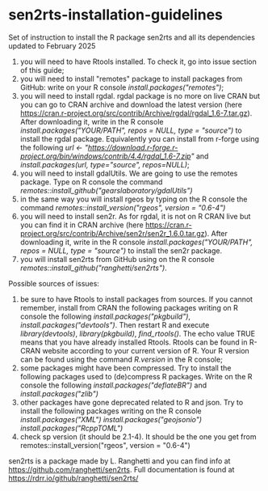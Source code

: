 # sen2rts-installation-guidelines
Set of instruction to install the R package sen2rts and all its dependencies updated to February 2025
1) you will need to have Rtools installed. To check it, go into issue section of this guide; 
2) you will need to install "remotes" package to install packages from GitHub: write on your R console *install.packages("remotes")*;
3) you will need to install rgdal. rgdal package is no more on live CRAN but you can go to CRAN archive and download the latest version (here https://cran.r-project.org/src/contrib/Archive/rgdal/rgdal_1.6-7.tar.gz). After downloading it, write in the R console *install.packages("YOUR/PATH", repos = NULL, type = "source")* to install the rgdal package. Equivalently you can install from r-forge using the following *url <- "https://download.r-forge.r-project.org/bin/windows/contrib/4.4/rgdal_1.6-7.zip"* and *install.packages(url, type="source", repos=NULL)*;
4) you will need to install gdalUtils. We are going to use the remotes package. Type on R console the command *remotes::install_github("gearslaboratory/gdalUtils")*
5) in the same way you will install rgeos by typing on the R console the command *remotes::install_version("rgeos", version = "0.6-4")*
6) you will need to install sen2r. As for rgdal, it is not on R CRAN live but you can find it in CRAN archive (here https://cran.r-project.org/src/contrib/Archive/sen2r/sen2r_1.6.0.tar.gz). After downloading it, write in the R console *install.packages("YOUR/PATH", repos = NULL, type = "source")* to install the sen2r package.
7) you will install sen2rts from GitHub using on the R console *remotes::install_github("ranghetti/sen2rts")*.

Possible sources of issues:
1) be sure to have Rtools to install packages from sources. If you cannot remember, install from CRAN the following packages writing on R console the following *install.packages("pkgbuild")*, *install.packages("devtools")*. Then restart R and execute *library(devtools)*, *library(pkgbuild)*, *find_rtools()*. The echo value TRUE means that you have already installed Rtools. Rtools can be found in R-CRAN website according to your current version of R. Your R version can be found using the command *R.version* in the R console;
2) some packages might have been compressed. Try to install the following packages used to (de)compress R packages. Write on the R console the following *install.packages("deflateBR")* and *install.packages("zlib")*
3) other packages have gone deprecated related to R and json. Try to install the following packages writing on the R console *install.packages("XML")* *install.packages("geojsonio")* *install.packages("RcppTOML")*
4) check sp version (it should be 2.1-4). It should be the one you get from remotes::install_version("rgeos", version = "0.6-4")

sen2rts is a package made by L. Ranghetti and you can find info at https://github.com/ranghetti/sen2rts. Full documentation is found at https://rdrr.io/github/ranghetti/sen2rts/
